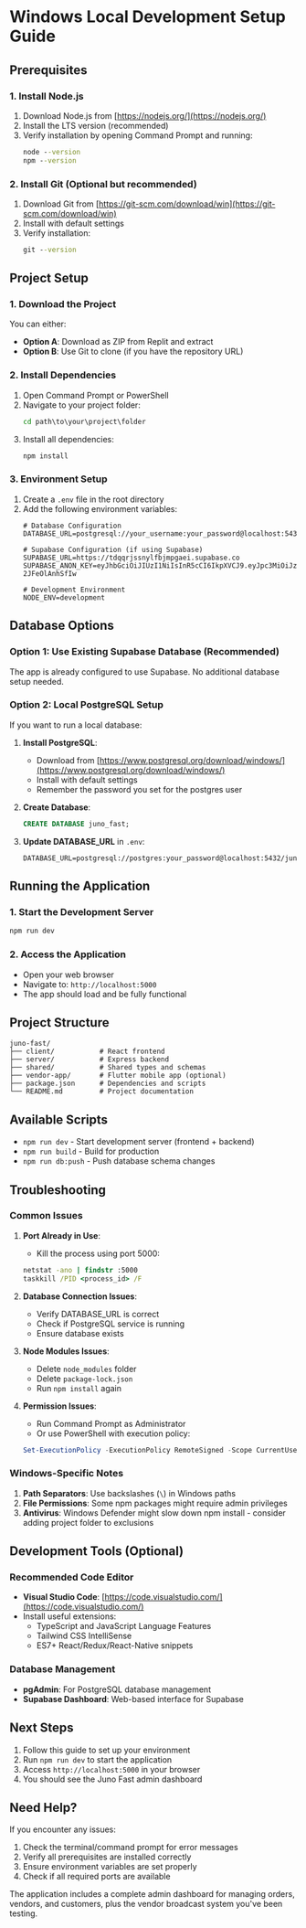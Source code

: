 # Windows Local Development Setup Guide

## Prerequisites

### 1. Install Node.js
1. Download Node.js from [https://nodejs.org/](https://nodejs.org/)
2. Install the LTS version (recommended)
3. Verify installation by opening Command Prompt and running:
   ```cmd
   node --version
   npm --version
   ```

### 2. Install Git (Optional but recommended)
1. Download Git from [https://git-scm.com/download/win](https://git-scm.com/download/win)
2. Install with default settings
3. Verify installation:
   ```cmd
   git --version
   ```

## Project Setup

### 1. Download the Project
You can either:
- **Option A**: Download as ZIP from Replit and extract
- **Option B**: Use Git to clone (if you have the repository URL)

### 2. Install Dependencies
1. Open Command Prompt or PowerShell
2. Navigate to your project folder:
   ```cmd
   cd path\to\your\project\folder
   ```
3. Install all dependencies:
   ```cmd
   npm install
   ```

### 3. Environment Setup
1. Create a `.env` file in the root directory
2. Add the following environment variables:
   ```env
   # Database Configuration
   DATABASE_URL=postgresql://your_username:your_password@localhost:5432/your_database

   # Supabase Configuration (if using Supabase)
   SUPABASE_URL=https://tdqqrjssnylfbjmpgaei.supabase.co
   SUPABASE_ANON_KEY=eyJhbGciOiJIUzI1NiIsInR5cCI6IkpXVCJ9.eyJpc3MiOiJzdXBhYmFzZSIsInJlZiI6InRkcXFyanNzbnlsZmJqbXBnYWVpIiwicm9sZSI6ImFub24iLCJpYXQiOjE3NDk3NDUzNjAsImV4cCI6MjA2NTMyMTM2MH0.d0zoAkDbbOA3neeaFRzeoLkeyV6vt-2JFeOlAnhSfIw

   # Development Environment
   NODE_ENV=development
   ```

## Database Options

### Option 1: Use Existing Supabase Database (Recommended)
The app is already configured to use Supabase. No additional database setup needed.

### Option 2: Local PostgreSQL Setup
If you want to run a local database:

1. **Install PostgreSQL**:
   - Download from [https://www.postgresql.org/download/windows/](https://www.postgresql.org/download/windows/)
   - Install with default settings
   - Remember the password you set for the postgres user

2. **Create Database**:
   ```sql
   CREATE DATABASE juno_fast;
   ```

3. **Update DATABASE_URL** in `.env`:
   ```env
   DATABASE_URL=postgresql://postgres:your_password@localhost:5432/juno_fast
   ```

## Running the Application

### 1. Start the Development Server
```cmd
npm run dev
```

### 2. Access the Application
- Open your web browser
- Navigate to: `http://localhost:5000`
- The app should load and be fully functional

## Project Structure
```
juno-fast/
├── client/           # React frontend
├── server/           # Express backend
├── shared/           # Shared types and schemas
├── vendor-app/       # Flutter mobile app (optional)
├── package.json      # Dependencies and scripts
└── README.md         # Project documentation
```

## Available Scripts

- `npm run dev` - Start development server (frontend + backend)
- `npm run build` - Build for production
- `npm run db:push` - Push database schema changes

## Troubleshooting

### Common Issues

1. **Port Already in Use**:
   - Kill the process using port 5000:
   ```cmd
   netstat -ano | findstr :5000
   taskkill /PID <process_id> /F
   ```

2. **Database Connection Issues**:
   - Verify DATABASE_URL is correct
   - Check if PostgreSQL service is running
   - Ensure database exists

3. **Node Modules Issues**:
   - Delete `node_modules` folder
   - Delete `package-lock.json`
   - Run `npm install` again

4. **Permission Issues**:
   - Run Command Prompt as Administrator
   - Or use PowerShell with execution policy:
   ```powershell
   Set-ExecutionPolicy -ExecutionPolicy RemoteSigned -Scope CurrentUser
   ```

### Windows-Specific Notes

1. **Path Separators**: Use backslashes (`\`) in Windows paths
2. **File Permissions**: Some npm packages might require admin privileges
3. **Antivirus**: Windows Defender might slow down npm install - consider adding project folder to exclusions

## Development Tools (Optional)

### Recommended Code Editor
- **Visual Studio Code**: [https://code.visualstudio.com/](https://code.visualstudio.com/)
- Install useful extensions:
  - TypeScript and JavaScript Language Features
  - Tailwind CSS IntelliSense
  - ES7+ React/Redux/React-Native snippets

### Database Management
- **pgAdmin**: For PostgreSQL database management
- **Supabase Dashboard**: Web-based interface for Supabase

## Next Steps

1. Follow this guide to set up your environment
2. Run `npm run dev` to start the application
3. Access `http://localhost:5000` in your browser
4. You should see the Juno Fast admin dashboard

## Need Help?

If you encounter any issues:
1. Check the terminal/command prompt for error messages
2. Verify all prerequisites are installed correctly
3. Ensure environment variables are set properly
4. Check if all required ports are available

The application includes a complete admin dashboard for managing orders, vendors, and customers, plus the vendor broadcast system you've been testing.